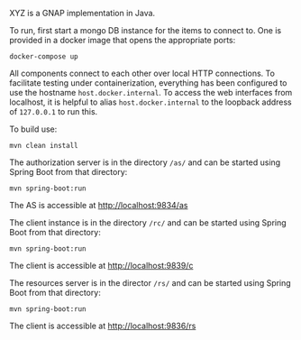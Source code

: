 XYZ is a GNAP implementation in Java.

To run, first start a mongo DB instance for the items to connect to. One is provided in a docker image that opens the appropriate ports:

`docker-compose up`

All components connect to each other over local HTTP connections. To facilitate testing under containerization, everything has been configured to use the hostname `host.docker.internal`. To access the web interfaces from localhost, it is helpful to alias `host.docker.internal` to the loopback address of `127.0.0.1` to run this.

To build use:

`mvn clean install`

The authorization server is in the directory `/as/` and can be started using Spring Boot from that directory:

`mvn spring-boot:run`

The AS is accessible at <http://localhost:9834/as>


The client instance is in the directory `/rc/` and can be started using Spring Boot from that directory:

`mvn spring-boot:run`

The client is accessible at <http://localhost:9839/c>


The resources server is in the director `/rs/` and can be started using Spring Boot from that directory:

`mvn spring-boot:run`

The client is accessible at <http://localhost:9836/rs>

